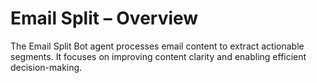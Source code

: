 # Email Split – Overview

The Email Split Bot agent processes email content to extract actionable segments. It focuses on improving content clarity and enabling efficient decision-making.